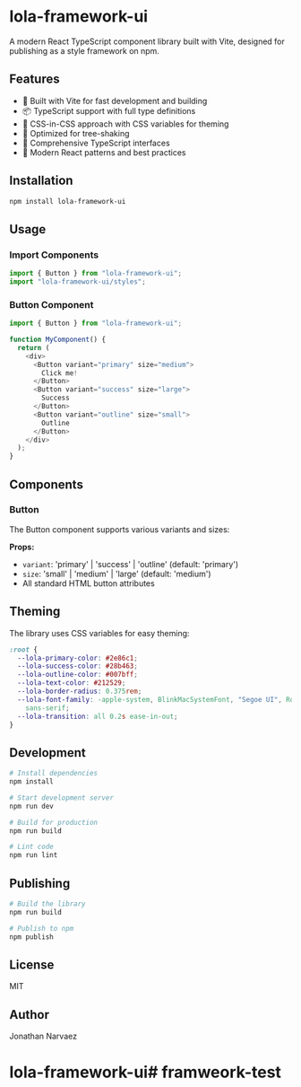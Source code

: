 # lola-framework-ui

A modern React TypeScript component library built with Vite, designed for publishing as a style framework on npm.

## Features

- 🚀 Built with Vite for fast development and building
- 📦 TypeScript support with full type definitions
- 🎨 CSS-in-CSS approach with CSS variables for theming
- 🔧 Optimized for tree-shaking
- 📝 Comprehensive TypeScript interfaces
- 🌟 Modern React patterns and best practices

## Installation

```bash
npm install lola-framework-ui
```

## Usage

### Import Components

```typescript
import { Button } from "lola-framework-ui";
import "lola-framework-ui/styles";
```

### Button Component

```typescript
import { Button } from "lola-framework-ui";

function MyComponent() {
  return (
    <div>
      <Button variant="primary" size="medium">
        Click me!
      </Button>
      <Button variant="success" size="large">
        Success
      </Button>
      <Button variant="outline" size="small">
        Outline
      </Button>
    </div>
  );
}
```

## Components

### Button

The Button component supports various variants and sizes:

**Props:**

- `variant`: 'primary' | 'success' | 'outline' (default: 'primary')
- `size`: 'small' | 'medium' | 'large' (default: 'medium')
- All standard HTML button attributes

## Theming

The library uses CSS variables for easy theming:

```css
:root {
  --lola-primary-color: #2e86c1;
  --lola-success-color: #28b463;
  --lola-outline-color: #007bff;
  --lola-text-color: #212529;
  --lola-border-radius: 0.375rem;
  --lola-font-family: -apple-system, BlinkMacSystemFont, "Segoe UI", Roboto,
    sans-serif;
  --lola-transition: all 0.2s ease-in-out;
}
```

## Development

```bash
# Install dependencies
npm install

# Start development server
npm run dev

# Build for production
npm run build

# Lint code
npm run lint
```

## Publishing

```bash
# Build the library
npm run build

# Publish to npm
npm publish
```

## License

MIT

## Author

Jonathan Narvaez
# lola-framework-ui# framweork-test
